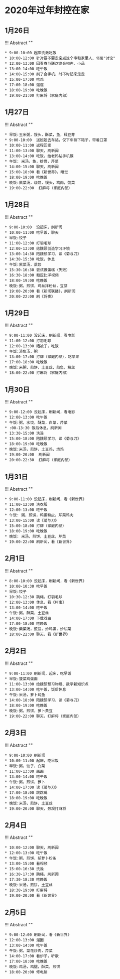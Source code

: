# 2020年过年封控在家

## 1月26日

!!! Abstract ""

    * 9:00-10:00 起床洗漱吃饭
    * 10:00-12:00 针对要不要走亲戚这个事和家里人、邻居"讨论"
    * 12:00-13:00 回看春节联欢晚会相声、小品
    * 13:00-14:00 吃午饭
    * 14:00-15:00 刷了会手机，时不时起来走走
    * 15:00-17:00 吃鸡
    * 17:00-18:00 遛遛
    * 18:00-19:00 吃晚饭
    * 19:00-21:00 打麻将（家庭内部）

## 1月27日

!!! Abstract ""

    * 早饭:玉米粥，馒头，酥菜，鱼，绿豆芽
    * 9:00-10:00  送姐姐去车站，仅下车拎下箱子，带着口罩
    * 10:00-11:00 返程回家
    * 11:00-13:00 聊天，刷新闻
    * 13:00-14:00 吃饭，给老妈贴手机膜
    * 午饭: 米汤，鱼，排骨，芹菜
    * 14:00-15:00 聊天，刷新闻
    * 15:00-18:00 看《新世界》，睡觉
    * 18:00-19:00 吃晚饭
    * 晚饭:紫菜汤，烧饼，馒头，鸡肉，菠菜
    * 19:00-22:00  打麻将（家庭内部）

## 1月28日

!!! Abstract ""

    * 9:00-10:00  没起床，刷新闻
    * 10:00-11:00 吃早饭，聊天
    * 早饭:饺子
    * 11:00-12:00 打羽毛球
    * 12:00-13:00 给魏硕创造学习环境
    * 13:00-14:30 陪魏硕学习，读《菊与刀》
    * 14:30-15:30 吃饭，休息
    * 午饭:紫菜汤，蒸饺
    * 15:30-16:30 尝试做蛋糕（失败）
    * 16:30-18:00 和逗比洋视频
    * 18:00-19:00 吃晚饭
    * 晚饭:粥，煎饼，鸡丝拌粉丝，豆芽
    * 19:00-20:00 看《新闻联播》，刷新闻
    * 20:00-22:00 刷《将夜》

## 1月29日

!!! Abstract ""

    * 9:00-11:00 没起床，刷新闻，看电影
    * 11:00-12:00 打羽毛球
    * 12:00-13:00 晒被子，吃饭
    * 午饭:滑鱼汤，粥
    * 13:00-17:00 打牌（家庭内部），吃苹果
    * 17:00-18:00 吃晚饭
    * 晚饭:米粥，煎饼，土豆丝，煎鱼，粉丝
    * 18:00-22:00 打麻将（家庭内部）

## 1月30日

!!! Abstract ""

    * 9:00-12:00 没起床，刷新闻，看电影
    * 12:00-13:00 吃午饭
    * 午饭:粥，水饺，酥菜，白菜，芹菜
    * :00-13:30 饭后休息，刷新闻
    * 13:30-15:00 洗澡
    * 15:00-18:00 陪魏硕学习，读《菊与刀》
    * 18:00-19:00 吃晚饭
    * 晚饭:米汤，煎饼，土豆鸡，烧鸡
    * 19:00-20:00  刷新闻
    * 20:00-22:30  打麻将（家庭内部）

## 1月31日

!!! Abstract ""

    * 9:00-11:00 没起床，刷新闻，看《新世界》
    * 11:00-12:00 洗衣服
    * 12:00-13:00 吃午饭
    * 午饭: 粥，煎饼，鸭蛋粉皮，芹菜鸡肉
    * 13:00-15:00 读《菊与刀》
    * 15:00-18:00 打牌（家庭内部）
    * 18:00-19:00 吃晚饭
    * 晚饭: 米汤，煎饼，土豆丝，芹菜
    * 19:00-22:00 刷新闻，看《新世界》

## 2月1日

!!! Abstract ""

    * 8:00-10:00 没起床，刷新闻，看《新世界》
    * 10:00-10:30 吃早饭
    * 早饭:饺子
    * 10:30-12:30 跳绳，打羽毛球
    * 12:00-13:00 休息，看《柯南》
    * 13:00-14:00 吃午饭
    * 午饭:粥，酥菜，土豆丝
    * 14:00-17:00 下载戏曲
    * 17:00-18:00 吃晚饭
    * 晚饭:紫菜汤，煎饼，炒鸡蛋，炒油菜
    * 18:00-22:00 聊天，看《新世界》

## 2月2日

!!! Abstract ""

    * 9:00-11:00 刷新闻，起床，吃早饭
    * 早饭:菠菜鸡蛋面
    * 11:00-13:00 给魏硕预习物理、数学新知识点
    * 13:00-14:00 吃午饭，饭后休息
    * 午饭:米汤，萝卜炖鱼
    * 14:00-18:00 陪魏硕学习，读《菊与刀》
    * 18:00-19:00 吃晚饭
    * 晚饭:粥，煎饼，萝卜黄豆
    * 19:00-22:00 聊天，打麻将（家庭内部）

## 2月3日

!!! Abstract ""

    * 9:00-10:00 刷新闻
    * 10:00-11:00 起床，吃早饭
    * 早饭:粥，饺子，白菜
    * 11:00-13:00 画画
    * 13:00-14:00 吃午饭
    * 午饭:粥，煎饼，萝卜
    * 14:00-17:00 读《菊与刀》
    * 17:00-18:00 跳跳绳
    * 18:00-19:00 吃晚饭
    * 晚饭:米汤，煎饼，土豆丝
    * 19:00-20:00 聊天，旁观打麻将

## 2月4日

!!! Abstract ""

    * 10:00-12:00 聊天，刷新闻
    * 12:00-13:00 吃午饭
    * 午饭:粥，煎饼，胡萝卜粉条
    * 13:00-15:00 看视频
    * 15:00-16:30 洗澡
    * 16:30-17:30 跳绳，刷新闻
    * 17:30-18:30 吃晚饭
    * 晚饭:米汤，煎饼，土豆丝
    * 18:30-19:00 打麻将
    * 19:00-20:00 看《新世界》

## 2月5日

!!! Abstract ""

    * 9:00-12:00 刷新闻，看《新世界》
    * 12:00-13:00 溜圈
    * 13:00-14:00 吃午饭
    * 午饭:粥，菜花炒肉，芹菜
    * 14:00-17:00 看炉子，听歌
    * 17:00-18:00 吃晚饭
    * 晚饭:鸡汤，鸡腿，酥菜，煎饼
    * 18:00-20:00 修电脑
